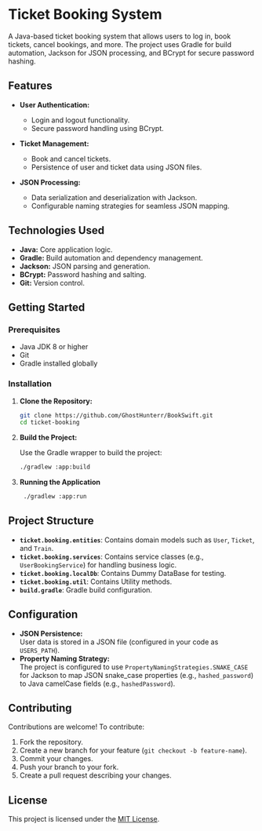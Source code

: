# Ticket Booking System

A Java-based ticket booking system that allows users to log in, book tickets, cancel bookings, and more. The project uses Gradle for build automation, Jackson for JSON processing, and BCrypt for secure password hashing.

## Features

- **User Authentication:**  
  - Login and logout functionality.
  - Secure password handling using BCrypt.
  
- **Ticket Management:**  
  - Book and cancel tickets.
  - Persistence of user and ticket data using JSON files.
  
- **JSON Processing:**  
  - Data serialization and deserialization with Jackson.
  - Configurable naming strategies for seamless JSON mapping.

## Technologies Used

- **Java:** Core application logic.
- **Gradle:** Build automation and dependency management.
- **Jackson:** JSON parsing and generation.
- **BCrypt:** Password hashing and salting.
- **Git:** Version control.

## Getting Started

### Prerequisites

- Java JDK 8 or higher
- Git
- Gradle installed globally

### Installation

1. **Clone the Repository:**

   ```bash
   git clone https://github.com/GhostHunterr/BookSwift.git
   cd ticket-booking
   ```

2. **Build the Project:**

   Use the Gradle wrapper to build the project:
   
   ```bash
   ./gradlew :app:build
   ```

3.  **Running the Application**

    ```bash
     ./gradlew :app:run
    ```

## Project Structure

- **`ticket.booking.entities`**: Contains domain models such as `User`, `Ticket`, and `Train`.
- **`ticket.booking.services`**: Contains service classes (e.g., `UserBookingService`) for handling business logic.
- **`ticket.booking.localDb`**: Contains Dummy DataBase for testing.
- **`ticket.booking.util`**: Contains Utility methods.
- **`build.gradle`**: Gradle build configuration.

## Configuration

- **JSON Persistence:**  
  User data is stored in a JSON file (configured in your code as `USERS_PATH`).  
- **Property Naming Strategy:**  
  The project is configured to use `PropertyNamingStrategies.SNAKE_CASE` for Jackson to map JSON snake_case properties (e.g., `hashed_password`) to Java camelCase fields (e.g., `hashedPassword`).


## Contributing

Contributions are welcome! To contribute:

1. Fork the repository.
2. Create a new branch for your feature (`git checkout -b feature-name`).
3. Commit your changes.
4. Push your branch to your fork.
5. Create a pull request describing your changes.

## License

This project is licensed under the [MIT License](LICENSE).
